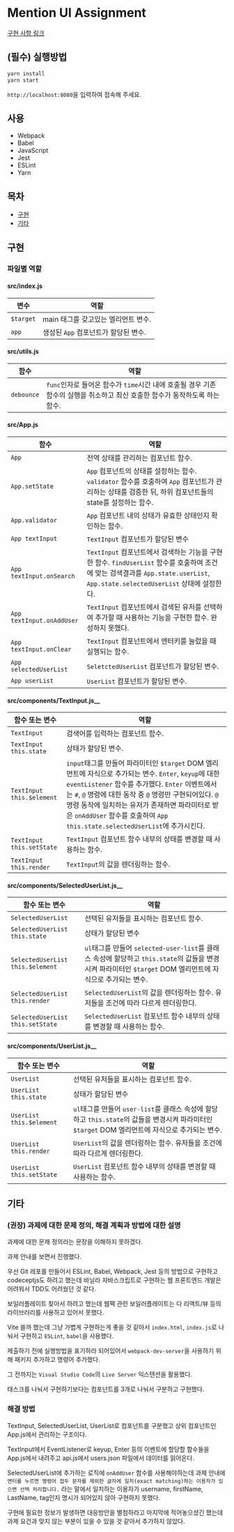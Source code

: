 # Mention UI Assignment

[구현 사항 링크](https://github.com/team-iamdt/screening-tests/tree/main/frontend/common--mention-user)

## (필수) 실행방법

```bash
yarn install
yarn start
```

`http://localhost:8080`을 입력하여 접속해 주세요.

## 사용

* Webpack
* Babel
* JavaScript
* Jest
* ESLint
* Yarn

## 목차

* [구현](#구현)
* [기타](#기타)

## 구현

### 파일별 역할

#### src/index.js

|변수|역할|
|--|--|
|`$target`|main 태그를 갖고있는 엘리먼트 변수.|
|`app`|생성된 `App` 컴포넌트가 할당된 변수.|

#### src/utils.js

|함수|역할|
|--|--|
|`debounce`|`func`인자로 들어온 함수가 `time`시간 내에 호출될 경우 기존 함수의 실행을 취소하고 최신 호출한 함수가 동작하도록 하는 함수.|

#### src/App.js

|함수|역할|
|--|--|
|`App`|전역 상태를 관리하는 컴포넌트 함수.|
|`App.setState`|`App` 컴포넌트의 상태를 설정하는 함수. `validator` 함수를 호출하여 `App` 컴포넌트가 관리하는 상태를 검증한 뒤, 하위 컴포넌트들의 state를 설정하는 함수. |
|`App.validator`|`App` 컴포넌트 내의 상태가 유효한 상태인지 확인하는 함수. |
|`App textInput`|`TextInput` 컴포넌트가 할당된 변수|
|`App textInput.onSearch`|`TextInput` 컴포넌트에서 검색하는 기능을 구현한 함수. `findUserList` 함수를 호출하여 조건에 맞는 검색결과를 `App.state.userList`, `App.state.selectedUserList` 상태에 설정한다. |
|`App textInput.onAddUser`|`TextInput` 컴포넌트에서 검색된 유저를 선택하여 추가할 때 사용하는 기능을 구현한 함수. 완성하지 못했다.|
|`App textInput.onClear`|`TextInput` 컴포넌트에서 엔터키를 눌렀을 때 실행되는 함수.|
|`App selectedUserList`|`SeletctedUserList` 컴포넌트가 할당된 변수.|
|`App userList`|`UserList` 컴포넌트가 할당된 변수.|

#### src/components/TextInput.js__

|함수 또는 변수|역할|
|--|--|
|`TextInput`|검색어를 입력하는 컴포넌트 함수.|
|`TextInput this.state`|상태가 할당된 변수.|
|`TextInput this.$element`|`input`태그를 만들어 파라미터인 `$target` DOM 엘리먼트에 자식으로 추가되는 변수. `Enter`, `keyup`에 대한 `eventListener` 함수를 추가했다. `Enter` 이벤트에서는 `#`, `@` 명령에 대한 동작 중 `@` 명령만 구현되어있다. `@` 명령 동작에 일치하는 유저가 존재하면 파라미터로 받은 `onAddUser` 함수를 호출하여 `App this.state.selectedUserList`에 추가시킨다.|
|`TextInput this.setState`|`TextInput` 컴포넌트 함수 내부의 상태를 변경할 때 사용하는 함수.|
|`TextInput this.render`|`TextInput`의 값을 렌더링하는 함수.|

#### src/components/SelectedUserList.js__

|함수 또는 변수|역할|
|--|--|
|`SelectedUserList`|선택된 유저들을 표시하는 컴포넌트 함수.|
|`SelectedUserList this.state`|상태가 할당된 변수|
|`SelectedUserList this.$element`|`ul`태그를 만들어 `selected-user-list`를 클래스 속성에 할당하고 `this.state`의 값들을 변경시켜 파라미터인 `$target` DOM 엘리먼트에 자식으로 추가되는 변수.|
|`SelectedUserList this.render`|`SelectedUserList`의 값을 렌더링하는 함수. 유저들을 조건에 따라 다르게 렌더링한다.|
|`SelectedUserList this.setState`|`SelectedUserList` 컴포넌트 함수 내부의 상태를 변경할 때 사용하는 함수.|

#### src/components/UserList.js__

|함수 또는 변수|역할|
|--|--|
|`UserList`|선택된 유저들을 표시하는 컴포넌트 함수.|
|`UserList this.state`|상태가 할당된 변수|
|`UserList this.$element`|`ul`태그를 만들어 `user-list`를 클래스 속성에 할당하고 `this.state`의 값들을 변경시켜 파라미터인 `$target` DOM 엘리먼트에 자식으로 추가되는 변수.|
|`UserList this.render`|`UserList`의 값을 렌더링하는 함수. 유저들을 조건에 따라 다르게 렌더링한다.|
|`UserList this.setState`|`UserList` 컴포넌트 함수 내부의 상태를 변경할 때 사용하는 함수.|

## 기타

### (권장) 과제에 대한 문제 정의, 해결 계획과 방법에 대한 설명

과제에 대한 문제 정의라는 문장을 이해하지 못하겠다.

과제 안내를 보면서 진행했다.

우선 Git 레포를 만들어서 ESLint, Babel, Webpack, Jest 등의 방법으로 구현하고 codeceptjs도 하려고 했는데 바닐라 자바스크립트로 구현하는 웹 프론트엔드 개발은 어려워서 TDD도 어려웠던 것 같다.

보일러플레이트 찾아서 하려고 했는데 웹팩 관련 보일러플레이트는 다 리액트/뷰 등의 라이브러리를 사용하고 있어서 못했다.

Vite 쓸까 했는데 그냥 가볍게 구현하는게 좋을 것 같아서 `index.html`, `index.js`로 나눠서 구현하고 `ESLint`, `babel`을 사용했다.

제출하기 전에 실행방법을 표기하라 되어있어서 `webpack-dev-server`을 사용하기 위해 패키지 추가하고 명령어 추가했다.

그 전까지는 `Visual Studio Code`의 `Live Server` 익스텐션을 활용했다.

태스크를 나눠서 구현하기보다는 컴포넌트를 3개로 나눠서 구분하고 구현했다.

### 해결 방법

TextInput, SelectedUserList, UserList로 컴포넌트를 구분했고 상위 컴포넌트인 App.js에서 관리하는 구조이다.

TextInput에서 EventListener로 keyup, Enter 등의 이벤트에 할당할 함수들을 App.js에서 내려주고 api.js에서 users.json 파일에서 데이터를 읽어온다.

SelectedUserList에 추가하는 로직에 `onAddUser` 함수를 사용해야하는데 과제 안내에 `엔터를 누르면 명령어 접두 문자를 제외한 글자에 일치(exact matching)하는 이용자가 있으면 선택 처리합니다.` 라는 말에서 일치하는 이용자가 username, firstName, LastName, tag인지 명시가 되어있지 않아 구현하지 못했다.

구현에 필요한 정보가 발생하면 대응방안을 별첨하라고 마지막에 적어놓으셨긴 했는데 과제 요건과 맞지 않는 부분이 있을 수 있을 것 같아서 추가하지 않았다.
